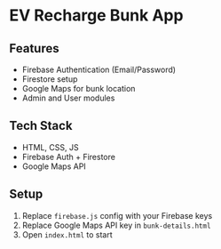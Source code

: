 # EV Recharge Bunk App

## Features
- Firebase Authentication (Email/Password)
- Firestore setup
- Google Maps for bunk location
- Admin and User modules

## Tech Stack
- HTML, CSS, JS
- Firebase Auth + Firestore
- Google Maps API

## Setup
1. Replace `firebase.js` config with your Firebase keys
2. Replace Google Maps API key in `bunk-details.html`
3. Open `index.html` to start
